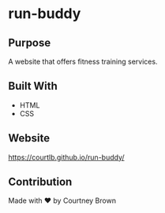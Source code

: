 # run-buddy

## Purpose
A website that offers fitness training services.

## Built With
* HTML
* CSS

## Website
https://courtlb.github.io/run-buddy/

## Contribution
Made with ❤️ by Courtney Brown
